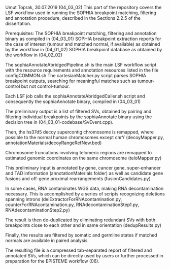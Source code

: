 Umut Toprak, 30.07.2019
(04_03_02)
This part of the repository covers the LSF workflow used in running the SOPHIA breakpoint matching, filtering and annotation procedure, described in the Sections 2.2.5 of the dissertation. 

Prerequisites:
The SOPHIA breakpoint matching, filtering and annotation binary as compiled in (04_03_01)
SOPHIA breakpoint extraction reports for the case of interest (tumour and matched normal, if available) as obtained by the workflow in (04_01_02)
SOPHIA breakpoint database as obtained by the workflow in (04_02_02)

The sophiaAnnotateAbridgedPipeline.sh is the main LSF workflow script
 with the resource requirements and annotation resources listed in the file configCOMMON.sh
The cartesianMatcher.py script parses SOPHIA breakpoint outputs, searching for meaningful matches such as tumour-control but not control-tumour. 

Each LSF job calls the sophiaAnnotateAbridgedCaller.sh script and consequently the sophiaAnnotate binary, compiled in (04_03_01) 

The preliminary output is a list of filtered SVs, obtained by pairing and filtering individual breakpoints by the sophiaAnnotate binary
 using the decision tree in (04_03_01-codebase/SvEvent.cpp).
 
Then, the hs37d5 decoy supercontig chromosome is remapped, 
 where possible to the normal human chromosomes except chrY (decoyMapper.py, annotationMaterials/decoyRangeRefNew.bed) 
 
Chromosome truncations involving telomeric regions are remapped to estimated genomic coordinates on the same chromosome (teloMapper.py)
  
This preliminary input is annotated by gene, cancer gene, super-enhancer and TAD information (annotationMaterials folder)
 as well as candidate gene fusions and off-gene proximal rearrangements (fusionCandidates.py)

In some cases, RNA contaminates WGS data, making RNA decontamination necessary. This is accomplished
 by a series of scripts recognizing deletions spanning introns
 (delExtractorForRNAcontamination.py, counterForRNAcontamination.py, RNAdecontaminationStep1.py, RNAdecontaminationStep2.py)

The result is then de-duplicated by eliminating redundant SVs with both breakpoints close to each other and in same orientation (dedupResults.py)

Finally, the results are filtered by somatic and germline states if matched normals are available in paired analysis

The resulting file is a compressed tab-separated report of filtered and annotated SVs, which can be directly used by users
 or further processed in preparation for the EPISTEME workflow (06).
